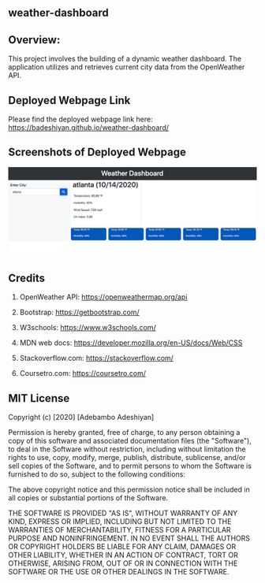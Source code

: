 ## weather-dashboard

## Overview:

This project involves the building of a dynamic weather dashboard. The application utilizes and retrieves current city data from the OpenWeather API.

## Deployed Webpage Link

Please find the deployed webpage link here: https://badeshiyan.github.io/weather-dashboard/

## Screenshots of Deployed Webpage

![Adeshiyan Weather Dashboard](./assets/weatherdashboard.png)

## Credits

1. OpenWeather API: https://openweathermap.org/api

2. Bootstrap: https://getbootstrap.com/

3. W3schools: https://www.w3schools.com/

4. MDN web docs: https://developer.mozilla.org/en-US/docs/Web/CSS

5. Stackoverflow.com: https://stackoverflow.com/

6. Coursetro.com: https://coursetro.com/

## MIT License

Copyright (c) [2020] [Adebambo Adeshiyan]

Permission is hereby granted, free of charge, to any person obtaining a copy
of this software and associated documentation files (the "Software"), to deal
in the Software without restriction, including without limitation the rights
to use, copy, modify, merge, publish, distribute, sublicense, and/or sell
copies of the Software, and to permit persons to whom the Software is
furnished to do so, subject to the following conditions:

The above copyright notice and this permission notice shall be included in all
copies or substantial portions of the Software.

THE SOFTWARE IS PROVIDED "AS IS", WITHOUT WARRANTY OF ANY KIND, EXPRESS OR
IMPLIED, INCLUDING BUT NOT LIMITED TO THE WARRANTIES OF MERCHANTABILITY,
FITNESS FOR A PARTICULAR PURPOSE AND NONINFRINGEMENT. IN NO EVENT SHALL THE
AUTHORS OR COPYRIGHT HOLDERS BE LIABLE FOR ANY CLAIM, DAMAGES OR OTHER
LIABILITY, WHETHER IN AN ACTION OF CONTRACT, TORT OR OTHERWISE, ARISING FROM,
OUT OF OR IN CONNECTION WITH THE SOFTWARE OR THE USE OR OTHER DEALINGS IN THE
SOFTWARE.
